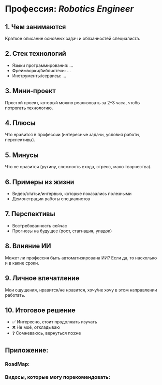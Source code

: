 # Профессия: *Robotics Engineer*

## 1. Чем занимаются

Краткое описание основных задач и обязанностей специалиста.

## 2. Стек технологий

* Языки программирования: …
* Фреймворки/библиотеки: …
* Инструменты/сервисы: …

## 3. Мини-проект

Простой проект, который можно реализовать за 2–3 часа, чтобы потрогать технологию.

## 4. Плюсы

Что нравится в профессии (интересные задачи, условия работы, перспективы).

## 5. Минусы

Что не нравится (рутину, сложность входа, стресс, мало творчества).

## 6. Примеры из жизни

* Видео/статьи/интервью, которые показались полезными
* Демонстрации работы специалистов

## 7. Перспективы

* Востребованность сейчас
* Прогнозы на будущее (рост, стагнация, упадок)

## 8. Влияние ИИ

Может ли профессия быть автоматизирована ИИ? Если да, то насколько и в какие сроки.

## 9. Личное впечатление

Мои ощущения, нравится/не нравится, хочу/не хочу в этом направлении работать.

## 10. Итоговое решение

* ✅ Интересно, стоит продолжать изучать
* ❌ Не моё, откладываю
* ❓ Сомневаюсь, вернуться позже

## Приложение:
### RoadMap:


### Видосы, которые могу порекомендовать:
